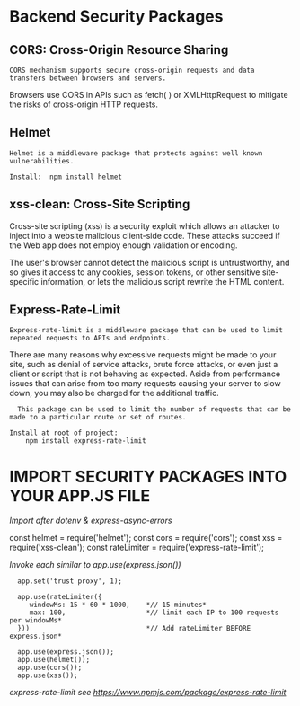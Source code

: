 # Backend Security Packages #

## CORS:  Cross-Origin Resource Sharing #

	CORS mechanism supports secure cross-origin requests and data transfers between browsers and servers.  
   
   Browsers use CORS in APIs such as fetch( ) or XMLHttpRequest to mitigate the risks of cross-origin HTTP requests.

## Helmet #

	Helmet is a middleware package that protects against well known vulnerabilities.

	Install:  npm install helmet

## xss-clean:  Cross-Site Scripting #

   Cross-site scripting (xss) is a security exploit which allows an attacker to inject into a website malicious client-side code.  These attacks succeed if the Web app does not employ enough validation or encoding. 
   
   The user's browser cannot detect the malicious script is untrustworthy, and so gives it access to any cookies, session tokens, or other sensitive site-specific information, or lets the malicious script rewrite the HTML content.

## Express-Rate-Limit #

	Express-rate-limit is a middleware package that can be used to limit repeated requests to APIs and endpoints. 
   There are many reasons why excessive requests might be made to your site, such as denial of service attacks, brute force attacks, or even just a client or script that is not behaving as expected. 
   Aside from performance issues that can arise from too many requests causing your server to slow down, you may also be charged for the additional traffic. 
   
      This package can be used to limit the number of requests that can be made to a particular route or set of routes.

	Install at root of project:
		npm install express-rate-limit


# IMPORT SECURITY PACKAGES INTO YOUR APP.JS FILE

*Import after dotenv & express-async-errors*


   const helmet = require('helmet');
   const cors = require('cors');
   const xss = require('xss-clean');
   const rateLimiter = require('express-rate-limit');

*Invoke each similar to app.use(express.json())*

      app.set('trust proxy', 1);

      app.use(rateLimiter({
         windowMs: 15 * 60 * 1000,    *// 15 minutes*
         max: 100,                    *// limit each IP to 100 requests per windowMs*
      }))                             *// Add rateLimiter BEFORE express.json*

      app.use(express.json());
      app.use(helmet());
      app.use(cors());
      app.use(xss());
   

*express-rate-limit see https://www.npmjs.com/package/express-rate-limit*